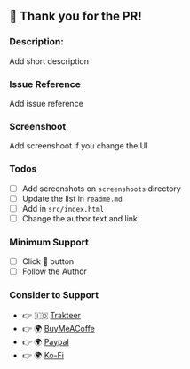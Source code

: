 ## 👋 Thank you for the PR!

### Description:

Add short description

### Issue Reference

Add issue reference

### Screenshoot

Add screenshoot if you change the UI

### Todos

- [ ] Add screenshots on `screenshoots` directory
- [ ] Update the list in `readme.md`
- [ ] Add in `src/index.html`
- [ ] Change the author text and link

### Minimum Support

- [ ] Click 🌟 button
- [ ] Follow the Author

### Consider to Support

- 👉 🇮🇩 [Trakteer](https://trakteer.id/mazipan?utm_source=github)
- 👉 🌍 [BuyMeACoffe](https://www.buymeacoffee.com/mazipan?utm_source=github)
- 👉 🌍 [Paypal](https://www.paypal.me/mazipan?utm_source=github)
- 👉 🌍 [Ko-Fi](https://ko-fi.com/mazipan)

